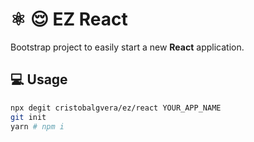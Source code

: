 # :atom_symbol: :relieved: EZ React

Bootstrap project to easily start a new **React** application.

## :computer: Usage

```bash
npx degit cristobalgvera/ez/react YOUR_APP_NAME
git init
yarn # npm i
```
